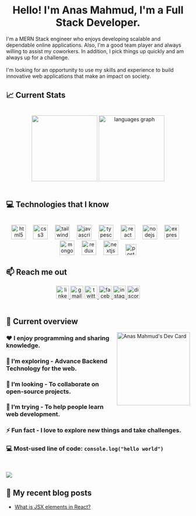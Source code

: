<h1 align="center">Hello! I'm Anas Mahmud, I'm a Full Stack Developer.</h2>

<p align="left">I'm a MERN Stack engineer who enjoys developing scalable and dependable online applications. Also, I'm a good team player and always willing to assist my coworkers. In addition, I pick things up quickly and am always up for a challenge. <br><br>I'm looking for an opportunity to use my skills and experience to build innovative web applications that make an impact on society.</p>

## :chart_with_upwards_trend: Current Stats

<br />
<div align="center">
  <img height="180" src="https://github-readme-streak-stats.herokuapp.com?user=anas-mahmud&theme=nord&hide_border=true&border_radius=5" />
  <img height="180" src="https://github-readme-stats.vercel.app/api/top-langs?username=anas-mahmud&locale=en&hide_title=false&layout=compact&card_width=320&langs_count=6&theme=nord&hide_border=true" alt="languages graph"  />
</div>
<br />

## :computer: Technologies that I know

<br />
<div align="center">
  <img src="https://cdn.simpleicons.org/html5/E34F26" height="40" alt="html5 logo"  />
  <img width="12" />
  <img src="https://cdn.simpleicons.org/css3/1572B6" height="40" alt="css3 logo"  />
  <img width="12" />
  <img src="https://cdn.simpleicons.org/tailwindcss/06B6D4" height="40" alt="tailwindcss logo"  />
  <img width="12" />
  <img src="https://cdn.simpleicons.org/javascript/F7DF1E" height="40" alt="javascript logo"  />
  <img width="12" />
  <img src="https://cdn.simpleicons.org/typescript/3178C6" height="40" alt="typescript logo"  />
  <img width="12" />
  <img src="https://cdn.simpleicons.org/react/61DAFB" height="40" alt="react logo"  />
  <img width="12" />
  <img src="https://cdn.simpleicons.org/nodedotjs/339933" height="40" alt="nodejs logo"  />
  <img width="12" />
  <img src="https://skillicons.dev/icons?i=express" height="40" alt="express logo"  />
  <img width="12" />
  <img src="https://cdn.simpleicons.org/mongodb/47A248" height="40" alt="mongodb logo"  />
  <img width="12" />
  <img src="https://cdn.simpleicons.org/redux/764ABC" height="40" alt="redux logo"  />
  <img width="12" />
  <img src="https://skillicons.dev/icons?i=nextjs" height="40" alt="nextjs logo"  />
  <img width="12" />
  <img src="https://cdn.jsdelivr.net/gh/devicons/devicon/icons/postgresql/postgresql-original.svg" height="30" alt="postgresql logo"  />
</div>

## :mailbox: Reach me out

<div align="center">
  <a href="https://www.linkedin.com/in/aanas-mahmud/">
    <img src="https://img.shields.io/static/v1?message=LinkedIn&logo=linkedin&label=&color=0077B5&logoColor=white&labelColor=&style=for-the-badge" height="35" alt="linkedin logo"  />
  </a>
  <img src="https://img.shields.io/static/v1?message=Gmail&logo=gmail&label=&color=D14836&logoColor=white&labelColor=&style=for-the-badge" height="35" alt="gmail logo"  />
  <a href="https://twitter.com/anas_mahmud523">
    <img src="https://img.shields.io/static/v1?message=Twitter&logo=twitter&label=&color=1DA1F2&logoColor=white&labelColor=&style=for-the-badge" height="35" alt="twitter logo"  />
  </a>
  <a href="https://www.facebook.com/anas.mahmud.523">
    <img src="https://img.shields.io/static/v1?message=Facebook&logo=facebook&label=&color=1877F2&logoColor=white&labelColor=&style=for-the-badge" height="35" alt="facebook logo"  />
  </a>
  <a href="https://www.instagram.com/iamanas_mahmud/">
    <img src="https://img.shields.io/static/v1?message=Instagram&logo=instagram&label=&color=E4405F&logoColor=white&labelColor=&style=for-the-badge" height="35" alt="instagram logo"  />
  </a>
  <a href="https://discord.com/users/anasmahmud#4851">
    <img src="https://img.shields.io/static/v1?message=Discord&logo=discord&label=&color=7289DA&logoColor=white&labelColor=&style=for-the-badge" height="35" alt="discord logo"  />
  </a>
</div>
<br />

## :eyes: Current overview

<div align="left">
  <a href="https://app.daily.dev/anas_mahmud"><img align="right" src="https://api.daily.dev/devcards/8114e0a9221f4298ba695f39be5fd044.png?r=m0g" width="200" alt="Anas Mahmud's Dev Card"/></a>
</div>

### :hearts: I enjoy programming and sharing knowledge.
### 🌱 I’m exploring - Advance Backend Technology for the web. 
### 🤔 I’m looking - To collaborate on open-source projects.
### 👯 I’m trying - To help people learn web development.
### ⚡ Fun fact - I love to explore new things and take challenges.
### :computer: Most-used line of code: `console.log("hello world")`
<br />

![](https://komarev.com/ghpvc/?username=anas-mahmud&label=PROFILE+VIEWS&style=for-the-badge&color=blue)

## :book: My recent blog posts

- [What is JSX elements in React?](https://dev.to/anas_mahmud/what-is-the-jsx-element-in-react-1mhm)

<!-- ![Snake animation](https://github.com/anas-mahmud/anas-mahmud/blob/output/github-contribution-grid-snake.svg) -->
